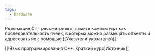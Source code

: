 ```yaml
---
tags:
  - hardware
---
```

Реализация C++ рассматривает память компьютера как последовательность ячеек, в которых можно размещать объекты и адресовать их с помощью [[Указатели|указателей]].

[[!Язык программирования C++. Краткий курс|Источник]]
